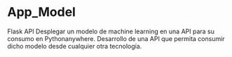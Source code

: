 # App_Model

Flask API
Desplegar un modelo de machine learning en una API para su consumo en Pythonanywhere.
Desarrollo de una API que permita consumir dicho modelo desde cualquier otra tecnología.
